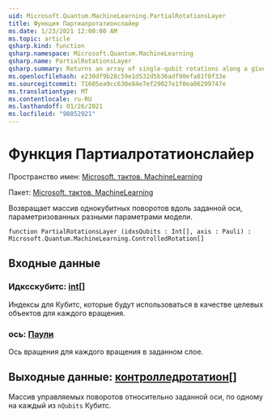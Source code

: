 ```yaml
---
uid: Microsoft.Quantum.MachineLearning.PartialRotationsLayer
title: Функция Партиалротатионслайер
ms.date: 1/23/2021 12:00:00 AM
ms.topic: article
qsharp.kind: function
qsharp.namespace: Microsoft.Quantum.MachineLearning
qsharp.name: PartialRotationsLayer
qsharp.summary: Returns an array of single-qubit rotations along a given axis, parameterized by distinct model parameters.
ms.openlocfilehash: e230df9b28c59e1d532d5b36adf90efa01f0f33e
ms.sourcegitcommit: 71605ea9cc630e84e7ef29027e1f0ea06299747e
ms.translationtype: MT
ms.contentlocale: ru-RU
ms.lasthandoff: 01/26/2021
ms.locfileid: "98852921"
---
```

# <a name="partialrotationslayer-function"></a>Функция Партиалротатионслайер

Пространство имен: [Microsoft. тактов. MachineLearning](xref:Microsoft.Quantum.MachineLearning)

Пакет: [Microsoft. тактов. MachineLearning](https://nuget.org/packages/Microsoft.Quantum.MachineLearning)


Возвращает массив однокубитных поворотов вдоль заданной оси, параметризованных разными параметрами модели.

```qsharp
function PartialRotationsLayer (idxsQubits : Int[], axis : Pauli) : Microsoft.Quantum.MachineLearning.ControlledRotation[]
```


## <a name="input"></a>Входные данные

### <a name="idxsqubits--int"></a>Идксскубитс: [int](xref:microsoft.quantum.lang-ref.int)[]

Индексы для Кубитс, которые будут использоваться в качестве целевых объектов для каждого вращения.


### <a name="axis--pauli"></a>ось: [Паули](xref:microsoft.quantum.lang-ref.pauli)

Ось вращения для каждого вращения в заданном слое.



## <a name="output--controlledrotation"></a>Выходные данные: [контролледротатион](xref:Microsoft.Quantum.MachineLearning.ControlledRotation)[]

Массив управляемых поворотов относительно заданной оси, по одному на каждый из `nQubits` Кубитс.